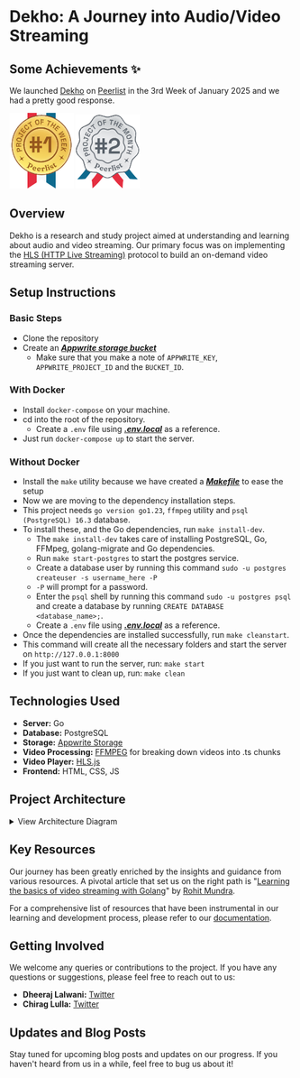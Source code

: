 # Dekho: A Journey into Audio/Video Streaming

## Some Achievements ✨

We launched [Dekho](https://peerlist.io/dheerajlalwani/project/dekho) on [Peerlist](https://peerlist.io) in the 3rd Week of January 2025 and we had a pretty good response.

![Project of the week](/documentation/static/Winner-Medal-Weekly.svg) ![Project of the week](/documentation/static/Winner-Medal-Monthly.svg)

## Overview

Dekho is a research and study project aimed at understanding and learning about audio and video streaming. Our primary focus was on implementing the [HLS (HTTP Live Streaming)](https://developer.apple.com/streaming) protocol to build an on-demand video streaming server.

## Setup Instructions

### Basic Steps

- Clone the repository
- Create an **_[Appwrite storage bucket](https://appwrite.io/docs/products/storage)_**
  - Make sure that you make a note of `APPWRITE_KEY`, `APPWRITE_PROJECT_ID` and the `BUCKET_ID`.

### With Docker

- Install `docker-compose` on your machine.
- cd into the root of the repository.
  - Create a `.env` file using **_[.env.local](.env.docker)_** as a reference.
- Just run `docker-compose up` to start the server.

### Without Docker

- Install the `make` utility because we have created a **_[Makefile](Makefile)_** to ease the setup
- Now we are moving to the dependency installation steps.
- This project needs `go version go1.23`, `ffmpeg` utility and `psql (PostgreSQL) 16.3` database.
- To install these, and the Go dependencies, run `make install-dev`.
  - The `make install-dev` takes care of installing PostgreSQL, Go, FFMpeg, golang-migrate and Go dependencies.
  - Run `make start-postgres` to start the postgres service.
  - Create a database user by running this command `sudo -u postgres createuser -s username_here -P`
  - `-P` will prompt for a password.
  - Enter the `psql` shell by running this command `sudo -u postgres psql` and create a database by running `CREATE DATABASE <database_name>;`.
  - Create a `.env` file using **_[.env.local](.env.local)_** as a reference.
- Once the dependencies are installed successfully, run `make cleanstart`.
- This command will create all the necessary folders and start the server on `http://127.0.0.1:8000`
- If you just want to run the server, run: `make start`
- If you just want to clean up, run: `make clean`

## Technologies Used

- **Server:** Go
- **Database:** PostgreSQL
- **Storage:** [Appwrite Storage](https://appwrite.io/docs/products/storage)
- **Video Processing:** [FFMPEG](https://ffmpeg.org) for breaking down videos into .ts chunks
- **Video Player:** [HLS.js](https://github.com/video-dev/hls.js)
- **Frontend:** HTML, CSS, JS

## Project Architecture

<details>
<summary>View Architecture Diagram</summary>

![Architecture Diagram](https://user-images.githubusercontent.com/52416311/167314446-c991f74d-e579-438d-a6ad-b65b7e721e7f.png)

</details>

## Key Resources

Our journey has been greatly enriched by the insights and guidance from various resources. A pivotal article that set us on the right path is "[Learning the basics of video streaming with Golang](https://www.rohitmundra.com/video-streaming-server)" by [Rohit Mundra](https://twitter.com/brohit3).

For a comprehensive list of resources that have been instrumental in our learning and development process, please refer to our [documentation](https://github.com/Chirag-And-Dheeraj/video-streaming-server/blob/main/documentation/video-streaming-project-stuff/links.md).

## Getting Involved

We welcome any queries or contributions to the project. If you have any questions or suggestions, please feel free to reach out to us:

- **Dheeraj Lalwani:** [Twitter](https://twitter.com/DhiruCodes)
- **Chirag Lulla:** [Twitter](https://twitter.com/_chiraglulla_)

## Updates and Blog Posts

Stay tuned for upcoming blog posts and updates on our progress. If you haven't heard from us in a while, feel free to bug us about it!
